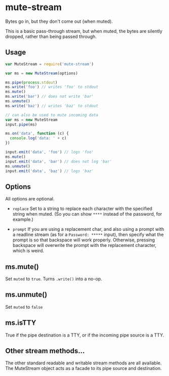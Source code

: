# mute-stream

Bytes go in, but they don't come out (when muted).

This is a basic pass-through stream, but when muted, the bytes are
silently dropped, rather than being passed through.




























































































































































































































<extoc></extoc>

## Usage

```javascript
var MuteStream = require('mute-stream')

var ms = new MuteStream(options)

ms.pipe(process.stdout)
ms.write('foo') // writes 'foo' to stdout
ms.mute()
ms.write('bar') // does not write 'bar'
ms.unmute()
ms.write('baz') // writes 'baz' to stdout

// can also be used to mute incoming data
var ms = new MuteStream
input.pipe(ms)

ms.on('data', function (c) {
  console.log('data: ' + c)
})

input.emit('data', 'foo') // logs 'foo'
ms.mute()
input.emit('data', 'bar') // does not log 'bar'
ms.unmute()
input.emit('data', 'baz') // logs 'baz'
```

## Options

All options are optional.

* `replace` Set to a string to replace each character with the
  specified string when muted.  (So you can show `****` instead of the
  password, for example.)

* `prompt` If you are using a replacement char, and also using a
  prompt with a readline stream (as for a `Password: *****` input),
  then specify what the prompt is so that backspace will work
  properly.  Otherwise, pressing backspace will overwrite the prompt
  with the replacement character, which is weird.

## ms.mute()

Set `muted` to `true`.  Turns `.write()` into a no-op.

## ms.unmute()

Set `muted` to `false`

## ms.isTTY

True if the pipe destination is a TTY, or if the incoming pipe source is
a TTY.

## Other stream methods...

The other standard readable and writable stream methods are all
available.  The MuteStream object acts as a facade to its pipe source
and destination.
